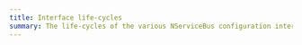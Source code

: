 ```yaml
---
title: Interface life-cycles
summary: The life-cycles of the various NServiceBus configuration interfaces
---
```

